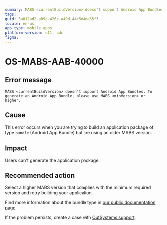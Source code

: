 ```yaml
---
summary: MABS <currentBuildVersion> doesn't support Android App Bundles. To generate an Android App Bundle, please use MABS <minVersion> or higher.
tags:
guid: 5a812ad2-a89e-426c-a49d-44c5d8ea65f3
locale: en-us
app_type: mobile apps
platform-version: o11, odc
figma:
---
```


# OS-MABS-AAB-40000

## Error message

`MABS <currentBuildVersion> doesn't support Android App Bundles. To generate an Android App Bundle, please use MABS <minVersion> or higher.`

## Cause

This error occurs when you are trying to build an application package of type `bundle` (Android App Bundle) but are using an older MABS version.

## Impact

Users can't generate the application package.

## Recommended action

Select a higher MABS version that complies with the minimum required version and retry building your application.

Find more information about the bundle type in [our public documentation page](https://success.outsystems.com/Documentation/11/Delivering_Mobile_Apps/Generate_and_Distribute_Your_Mobile_App).

If the problem persists, create a case with [OutSystems support](https://www.outsystems.com/support/portal/open-support-case?ErrorCode=OS-MABS-AAB-40000).
